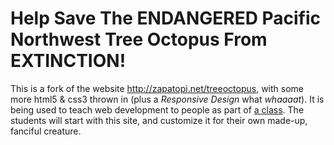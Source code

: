 Help Save The ENDANGERED Pacific Northwest Tree Octopus From EXTINCTION!
========================================================================

This is a fork of the website http://zapatopi.net/treeoctopus,
with some more html5 & css3 thrown in (plus a _Responsive Design_ what
_whaaaat_). It is being used to teach web development to people as part
of [a class](http://hellointerweb.com). The students will start with
this site, and customize it for their own made-up, fanciful creature.
